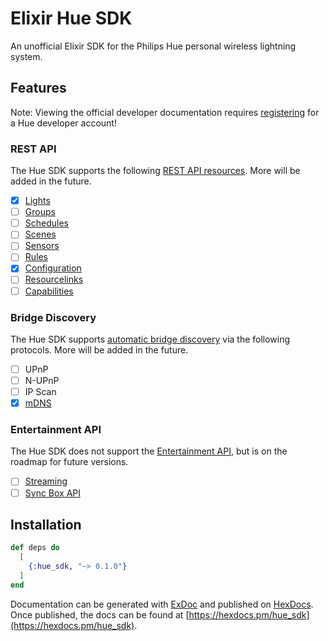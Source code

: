 # Elixir Hue SDK

An unofficial Elixir SDK for the Philips Hue personal wireless lightning system.

## Features

Note: Viewing the official developer documentation requires [registering](https://developers.meethue.com/login/) for a Hue developer account!

### REST API

The Hue SDK supports the following [REST API resources](https://developers.meethue.com/develop/hue-api/). More will be added in the future.

* [x] [Lights](https://developers.meethue.com/develop/hue-api/lights-api/)
* [ ] [Groups](https://developers.meethue.com/develop/hue-api/groupds-api/)
* [ ] [Schedules](https://developers.meethue.com/develop/hue-api/3-schedules-api/)
* [ ] [Scenes](https://developers.meethue.com/develop/hue-api/4-scenes/)
* [ ] [Sensors](https://developers.meethue.com/develop/hue-api/5-sensors-api/)
* [ ] [Rules](https://developers.meethue.com/develop/hue-api/6-rules-api/)
* [x] [Configuration](https://developers.meethue.com/develop/hue-api/7-configuration-api/)
* [ ] [Resourcelinks](https://developers.meethue.com/develop/hue-api/9-resourcelinks-api/)
* [ ] [Capabilities](https://developers.meethue.com/develop/hue-api/10-capabilities-api/)

### Bridge Discovery

The Hue SDK supports [automatic bridge discovery](https://developers.meethue.com/develop/application-design-guidance/hue-bridge-discovery/) via the following protocols. More will be added in the future.

* [ ] UPnP
* [ ] N-UPnP
* [ ] IP Scan
* [x] [mDNS](https://en.wikipedia.org/wiki/Multicast_DNS)

### Entertainment API

The Hue SDK does not support the [Entertainment API](https://developers.meethue.com/develop/hue-entertainment/), but is on the roadmap for future versions.

* [ ] [Streaming](https://developers.meethue.com/develop/hue-entertainment/philips-hue-entertainment-api/)
* [ ] [Sync Box API](https://developers.meethue.com/develop/hue-entertainment/hue-hdmi-sync-box-api/)

## Installation

```elixir
def deps do
  [
    {:hue_sdk, "~> 0.1.0"}
  ]
end
```

Documentation can be generated with [ExDoc](https://github.com/elixir-lang/ex_doc)
and published on [HexDocs](https://hexdocs.pm). Once published, the docs can
be found at [https://hexdocs.pm/hue_sdk](https://hexdocs.pm/hue_sdk).
